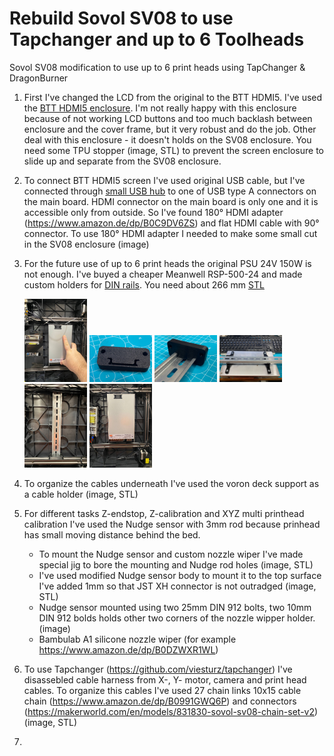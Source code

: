 # Rebuild Sovol SV08 to use Tapchanger and up to 6 Toolheads
Sovol SV08 modification to use up to 6 print heads using TapChanger &amp; DragonBurner

1. First I've changed the LCD from the original to the BTT HDMI5. I've used the [BTT HDMI5 enclosure](https://www.printables.com/model/946297-sovol-sv08-btt-hdmi-5-v12-enclosure-compatible). I'm not really happy with this enclosure because of not working LCD buttons and too much backlash between enclosure and the cover frame, but it very robust and do the job. Other deal with this enclosure - it doesn't holds on the SV08 enclosure. You need some TPU stopper (image, STL) to prevent the screen enclosure to slide up and separate from the SV08 enclosure. 
2. To connect BTT HDMI5 screen I've used original USB cable, but I've connected through [small USB hub](https://www.amazon.de/dp/B0BMXDGSGS) to one of USB type A connectors on the main board. HDMI connector on the main board is only one and it is accessible only from outside. So I've found 180° HDMI adapter (https://www.amazon.de/dp/B0C9DV6ZS) and flat HDMI cable with 90° connector. To use 180° HDMI adapter I needed to make some small cut in the SV08 enclosure (image)
3. For the future use of up to 6 print heads the original PSU 24V 150W is not enough. I've buyed a cheaper Meanwell RSP-500-24 and made custom holders for [DIN rails](https://www.amazon.de/dp/B09VQ6KJ6H). You need about 266 mm [STL](https://github.com/dgo42/sv08-tapchanger/tree/main/stls/psu-mount)

   [<img src="https://github.com/dgo42/sv08-tapchanger/blob/main/photos/psu-mount/psu-mount%201.jpg?raw=true" width="100">](https://github.com/dgo42/sv08-tapchanger/tree/main/photos/psu-mount/psu-mount%201.jpg?raw=true)
   [<img src="https://github.com/dgo42/sv08-tapchanger/blob/main/photos/psu-mount/psu-mount%202.jpg?raw=true" width="100">](https://github.com/dgo42/sv08-tapchanger/tree/main/photos/psu-mount/psu-mount%202.jpg?raw=true)
   [<img src="https://github.com/dgo42/sv08-tapchanger/blob/main/photos/psu-mount/psu-mount%203.jpg?raw=true" width="100">](https://github.com/dgo42/sv08-tapchanger/tree/main/photos/psu-mount/psu-mount%203.jpg?raw=true)
   [<img src="https://github.com/dgo42/sv08-tapchanger/blob/main/photos/psu-mount/psu-mount%204.jpg?raw=true" width="100">](https://github.com/dgo42/sv08-tapchanger/tree/main/photos/psu-mount/psu-mount%204.jpg?raw=true)
   [<img src="https://github.com/dgo42/sv08-tapchanger/blob/main/photos/psu-mount/psu-mount%205.jpg?raw=true" width="100">](https://github.com/dgo42/sv08-tapchanger/tree/main/photos/psu-mount/psu-mount%205.jpg?raw=true)
   [<img src="https://github.com/dgo42/sv08-tapchanger/blob/main/photos/psu-mount/psu-mount%206.jpg?raw=true" width="100">](https://github.com/dgo42/sv08-tapchanger/tree/main/photos/psu-mount/psu-mount%206.jpg?raw=true)
4. To organize the cables underneath I've used the voron deck support as a cable holder (image, STL)
5. For different tasks Z-endstop, Z-calibration and XYZ multi printhead calibration I've used the Nudge sensor with 3mm rod because prinhead has small moving distance behind the bed.
   * To mount the Nudge sensor and custom nozzle wiper I've made special jig to bore the mounting and Nudge rod holes (image, STL)
   * I've used modified Nudge sensor body to mount it to the top surface I've added 1mm so that JST XH connector is not outradged (image, STL)
   * Nudge sensor mounted using two 25mm DIN 912 bolts, two 10mm DIN 912 bolds holds other two corners of the nozzle wipper holder. (image)
   * Bambulab A1 silicone nozzle wiper (for example https://www.amazon.de/dp/B0DZWXR1WL)
6. To use Tapchanger (https://github.com/viesturz/tapchanger) I've disassebled cable harness from X-, Y- motor, camera and print head cables. To organize this cables I've used 27 chain links 10x15 cable chain (https://www.amazon.de/dp/B0991GWQ6P) and connectors (https://makerworld.com/en/models/831830-sovol-sv08-chain-set-v2) (image, STL)
7. 
